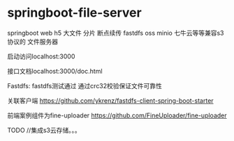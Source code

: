 # springboot-file-server
springboot web h5 大文件 分片 断点续传 fastdfs oss minio 七牛云等等兼容s3协议的 文件服务器

启动访问localhost:3000

接口文档localhost:3000/doc.html

Fastdfs: fastdfs测试通过 通过crc32校验保证文件可靠性

关联客户端 https://github.com/ykrenz/fastdfs-client-spring-boot-starter

前端案例组件为fine-uploader https://github.com/FineUploader/fine-uploader

TODO //集成s3云存储。。。

